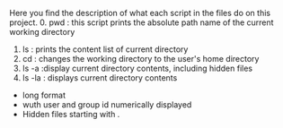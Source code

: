 Here you find the description of what each script in the files do on this project.
0. pwd : this script prints the absolute path name of the current working directory
1. ls : prints the content list of current directory
2. cd : changes the working directory to the user's home directory
3. ls -a :display current directory contents, including hidden files
5. ls -la : displays current directory contents
* long format
* wuth user and group id numerically displayed
* Hidden files starting with .

